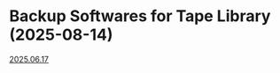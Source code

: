# Backup Softwares for Tape Library (2025-08-14)

[2025.06.17](https://limewire.com/d/5IzJv#UqF3RDstcX)

